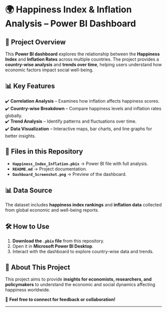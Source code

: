 # 🌍 Happiness Index & Inflation Analysis – Power BI Dashboard  

## 📌 Project Overview  
This **Power BI dashboard** explores the relationship between the **Happiness Index** and **Inflation Rates** across multiple countries. The project provides a **country-wise analysis** and **trends over time**, helping users understand how economic factors impact social well-being.  

## 📊 Key Features  
✔️ **Correlation Analysis** – Examines how inflation affects happiness scores.  
✔️ **Country-wise Breakdown** – Compare happiness levels and inflation rates globally.  
✔️ **Trend Analysis** – Identify patterns and fluctuations over time.  
✔️ **Data Visualization** – Interactive maps, bar charts, and line graphs for better insights.  

## 📂 Files in this Repository  
- **`Happiness_Index_Inflation.pbix`** → Power BI file with full analysis.  
- **`README.md`** → Project documentation.  
- **`Dashboard_Screenshot.png`** → Preview of the dashboard.  

## 📊 Data Source  
The dataset includes **happiness index rankings** and **inflation data** collected from global economic and well-being reports.  

## 🛠️ How to Use  
1. **Download the `.pbix` file** from this repository.  
2. Open it in **Microsoft Power BI Desktop**.  
3. Interact with the dashboard to explore country-wise data and trends.  

## 📢 About This Project  
This project aims to provide **insights for economists, researchers, and policymakers** to understand the economic and social dynamics affecting happiness worldwide.  

📧 **Feel free to connect for feedback or collaboration!**  

---
